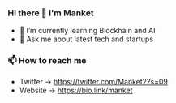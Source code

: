 ### Hi there 👋 I'm Manket

- 🌱 I’m currently learning Blockhain and AI
- 💬 Ask me about latest tech and startups


### 📫 How to reach me
- Twitter -> https://twitter.com/Manket2?s=09
- Website -> https://bio.link/manket

<!--
**manket16/manket16** is a ✨ _special_ ✨ repository because its `README.md` (this file) appears on your GitHub profile.

Here are some ideas to get you started:

- 🔭 I’m currently working on ..
- 🌱 I’m currently learning Blockhain and AI
- 👯 I’m looking to collaborate on ...
- 🤔 I’m looking for help with ...
- 💬 Ask me about latest tech and startups
- 📫 How to reach me: ...
- 😄 Pronouns: ...
- ⚡ Fun fact: ...
-->
